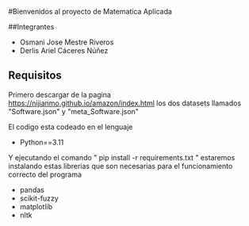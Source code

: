 #Bienvenidos al proyecto de Matematica Aplicada

##Integrantes

 - Osmani Jose Mestre Riveros
 - Derlis Ariel Cáceres Núñez


## Requisitos

Primero descargar de la pagina https://nijianmo.github.io/amazon/index.html los dos datasets llamados "Software.json" y "meta_Software.json"

El codigo esta codeado en el lenguaje

 - Python==3.11


Y ejecutando el comando  " pip install -r requirements.txt " estaremos instalando estas librerias
que son necesarias para el funcionamiento correcto del programa

 - pandas
 - scikit-fuzzy
 - matplotlib
 - nltk
